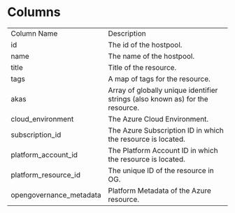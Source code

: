 # Columns  

<table>
	<tr><td>Column Name</td><td>Description</td></tr>
	<tr><td>id</td><td>The id of the hostpool.</td></tr>
	<tr><td>name</td><td>The name of the hostpool.</td></tr>
	<tr><td>title</td><td>Title of the resource.</td></tr>
	<tr><td>tags</td><td>A map of tags for the resource.</td></tr>
	<tr><td>akas</td><td>Array of globally unique identifier strings (also known as) for the resource.</td></tr>
	<tr><td>cloud_environment</td><td>The Azure Cloud Environment.</td></tr>
	<tr><td>subscription_id</td><td>The Azure Subscription ID in which the resource is located.</td></tr>
	<tr><td>platform_account_id</td><td>The Platform Account ID in which the resource is located.</td></tr>
	<tr><td>platform_resource_id</td><td>The unique ID of the resource in OG.</td></tr>
	<tr><td>opengovernance_metadata</td><td>Platform Metadata of the Azure resource.</td></tr>
</table>